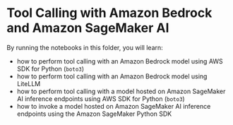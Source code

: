 # Tool Calling with Amazon Bedrock and Amazon SageMaker AI

By running the notebooks in this folder, you will learn:

- how to perform tool calling with an Amazon Bedrock model using AWS SDK for Python (`boto3`)
- how to perform tool calling with an Amazon Bedrock model using LiteLLM
- how to perform tool calling with a model hosted on Amazon SageMaker AI inference endpoints using AWS SDK for Python (`boto3`)
- how to invoke a model hosted on Amazon SageMaker AI inference endpoints using the Amazon SageMaker Python SDK

